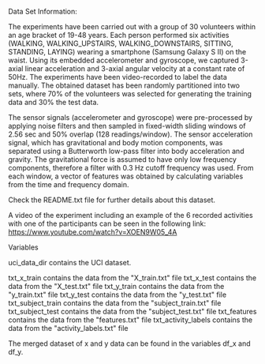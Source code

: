 Data Set Information:

The experiments have been carried out with a group of 30 volunteers within an age bracket of 19-48 years. Each person performed six activities (WALKING, WALKING_UPSTAIRS, WALKING_DOWNSTAIRS, SITTING, STANDING, LAYING) wearing a smartphone (Samsung Galaxy S II) on the waist. Using its embedded accelerometer and gyroscope, we captured 3-axial linear acceleration and 3-axial angular velocity at a constant rate of 50Hz. The experiments have been video-recorded to label the data manually. The obtained dataset has been randomly partitioned into two sets, where 70% of the volunteers was selected for generating the training data and 30% the test data.

The sensor signals (accelerometer and gyroscope) were pre-processed by applying noise filters and then sampled in fixed-width sliding windows of 2.56 sec and 50% overlap (128 readings/window). The sensor acceleration signal, which has gravitational and body motion components, was separated using a Butterworth low-pass filter into body acceleration and gravity. The gravitational force is assumed to have only low frequency components, therefore a filter with 0.3 Hz cutoff frequency was used. From each window, a vector of features was obtained by calculating variables from the time and frequency domain.

Check the README.txt file for further details about this dataset.

A video of the experiment including an example of the 6 recorded activities with one of the participants can be seen in the following link: 
https://www.youtube.com/watch?v=XOEN9W05_4A


Variables

uci_data_dir contains the UCI dataset.

txt_x_train contains the data from the "X_train.txt" file
txt_x_test contains the data from the "X_test.txt" file
txt_y_train contains the data from the "y_train.txt" file 
txt_y_test contains the data from the "y_test.txt" file 
txt_subject_train contains the data from the "subject_train.txt" file 
txt_subject_test contains the data from the "subject_test.txt" file 
txt_features contains the data from the "features.txt" file 
txt_activity_labels contains the data from the "activity_labels.txt" file 

The merged dataset of x and y data can be found in the variables df_x and df_y.
